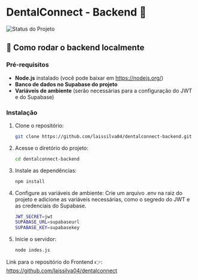 # DentalConnect - Backend 🦷

![Status do Projeto](https://img.shields.io/badge/Status-Concluído-brightgreen)

## 🚀 Como rodar o backend localmente

### Pré-requisitos

- **Node.js** instalado (você pode baixar em https://nodejs.org/)
- **Banco de dados no Supabase do projeto**
- **Variáveis de ambiente** (serão necessárias para a configuração do JWT e do Supabase)

 ### Instalação

1. Clone o repositório:  
   ```bash
   git clone https://github.com/laissilva04/dentalconnect-backend.git
2. Acesse o diretório do projeto:  
   ```bash
   cd dentalconnect-backend
3. Instale as dependências:  
   ```bash
   npm install
4. Configure as variáveis de ambiente:
  Crie um arquivo .env na raiz do projeto e adicione as variáveis necessárias, como o segredo do JWT e as credenciais do Supabase.
   ```bash
   JWT_SECRET=jwt
   SUPABASE_URL=supabaseurl
   SUPABASE_KEY=supabasekey
6. Inicie o servidor: 
   ```bash
   node indes.js
Link para o repositório do Frontend 👉: https://github.com/laissilva04/dentalconnect
